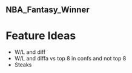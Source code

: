 ## NBA_Fantasy_Winner

# Feature Ideas
- W/L and diff
- W/L and diffa vs top 8 in confs and not top 8 
- Steaks
